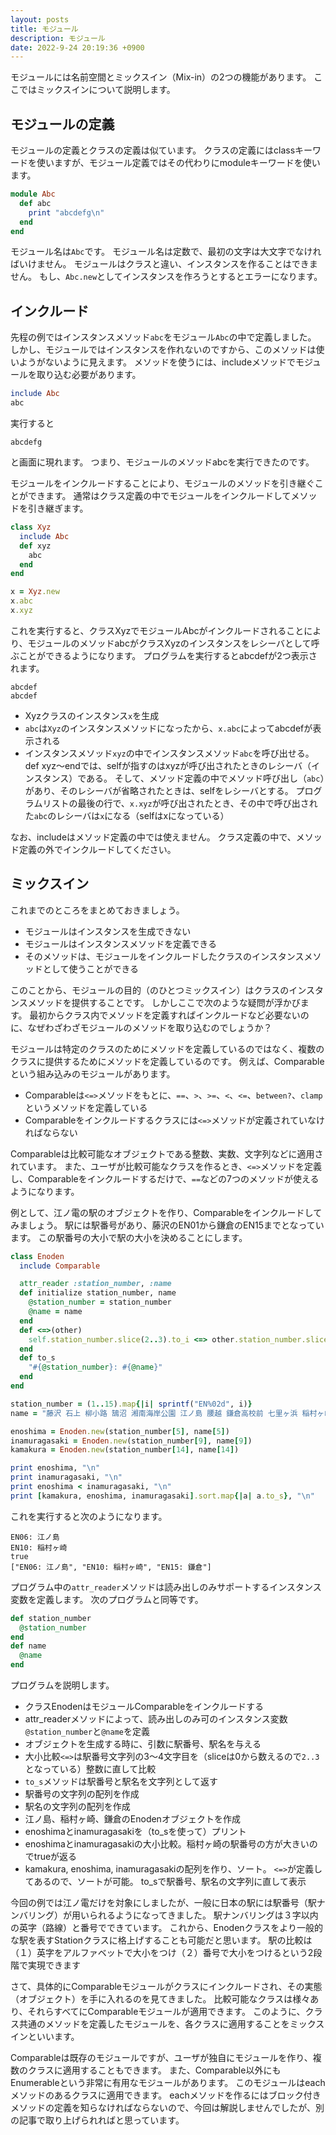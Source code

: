 ```yaml
---
layout: posts
title: モジュール
description: モジュール
date: 2022-9-24 20:19:36 +0900
---
```

モジュールには名前空間とミックスイン（Mix-in）の2つの機能があります。
ここではミックスインについて説明します。

## モジュールの定義

モジュールの定義とクラスの定義は似ています。
クラスの定義にはclassキーワードを使いますが、モジュール定義ではその代わりにmoduleキーワードを使います。

```ruby
module Abc
  def abc
    print "abcdefg\n"
  end
end
```

モジュール名は`Abc`です。
モジュール名は定数で、最初の文字は大文字でなければいけません。
モジュールはクラスと違い、インスタンスを作ることはできません。
もし、`Abc.new`としてインスタンスを作ろうとするとエラーになります。

## インクルード

先程の例ではインスタンスメソッド`abc`をモジュール`Abc`の中で定義しました。
しかし、モジュールではインスタンスを作れないのですから、このメソッドは使いようがないように見えます。
メソッドを使うには、includeメソッドでモジュールを取り込む必要があります。

```ruby
include Abc
abc
```

実行すると

```
abcdefg
```

と画面に現れます。
つまり、モジュールのメソッドabcを実行できたのです。

モジュールをインクルードすることにより、モジュールのメソッドを引き継ぐことができます。
通常はクラス定義の中でモジュールをインクルードしてメソッドを引き継ぎます。

```ruby
class Xyz
  include Abc
  def xyz
    abc
  end
end

x = Xyz.new
x.abc
x.xyz
```

これを実行すると、クラスXyzでモジュールAbcがインクルードされることにより、モジュールのメソッドabcがクラスXyzのインスタンスをレシーバとして呼ぶことができるようになります。
プログラムを実行するとabcdefが2つ表示されます。

```
abcdef
abcdef
```

- Xyzクラスのインスタンス`x`を生成
- `abc`は`Xyz`のインスタンスメソッドになったから、`x.abc`によってabcdefが表示される
- インスタンスメソッド`xyz`の中でインスタンスメソッド`abc`を呼び出せる。
def xyz〜endでは、selfが指すのはxyzが呼び出されたときのレシーバ（インスタンス）である。
そして、メソッド定義の中でメソッド呼び出し（`abc`）があり、そのレシーバが省略されたときは、selfをレシーバとする。
プログラムリストの最後の行で、`x.xyz`が呼び出されたとき、その中で呼び出された`abc`のレシーバは`x`になる（selfはxになっている）

なお、includeはメソッド定義の中では使えません。
クラス定義の中で、メソッド定義の外でインクルードしてください。

## ミックスイン

これまでのところをまとめておきましょう。

- モジュールはインスタンスを生成できない
- モジュールはインスタンスメソッドを定義できる
- そのメソッドは、モジュールをインクルードしたクラスのインスタンスメソッドとして使うことができる

このことから、モジュールの目的（のひとつミックスイン）はクラスのインスタンスメソッドを提供することです。
しかしここで次のような疑問が浮かびます。
最初からクラス内でメソッドを定義すればインクルードなど必要ないのに、なぜわざわざモジュールのメソッドを取り込むのでしょうか？

モジュールは特定のクラスのためにメソッドを定義しているのではなく、複数のクラスに提供するためにメソッドを定義しているのです。
例えば、Comparableという組み込みのモジュールがあります。

- Comparableは`<=>`メソッドをもとに、`==`、`>`、`>=`、`<`、`<=`、`between?`、`clamp`というメソッドを定義している
- Comparableをインクルードするクラスには`<=>`メソッドが定義されていなければならない

Comparableは比較可能なオブジェクトである整数、実数、文字列などに適用されています。
また、ユーザが比較可能なクラスを作るとき、`<=>`メソッドを定義し、Comparableをインクルードするだけで、`==`などの7つのメソッドが使えるようになります。

例として、江ノ電の駅のオブジェクトを作り、Comparableをインクルードしてみましょう。
駅には駅番号があり、藤沢のEN01から鎌倉のEN15までとなっています。
この駅番号の大小で駅の大小を決めることにします。

```ruby
class Enoden
  include Comparable

  attr_reader :station_number, :name
  def initialize station_number, name
    @station_number = station_number
    @name = name
  end
  def <=>(other)
    self.station_number.slice(2..3).to_i <=> other.station_number.slice(2..3).to_i
  end
  def to_s
    "#{@station_number}: #{@name}"
  end
end

station_number = (1..15).map{|i| sprintf("EN%02d", i)}
name = "藤沢 石上 柳小路 鵠沼 湘南海岸公園 江ノ島 腰越 鎌倉高校前 七里ヶ浜 稲村ヶ崎 極楽寺 長谷 由比ヶ浜 和田塚 鎌倉".split(/ /)

enoshima = Enoden.new(station_number[5], name[5])
inamuragasaki = Enoden.new(station_number[9], name[9])
kamakura = Enoden.new(station_number[14], name[14])

print enoshima, "\n"
print inamuragasaki, "\n"
print enoshima < inamuragasaki, "\n"
print [kamakura, enoshima, inamuragasaki].sort.map{|a| a.to_s}, "\n"
```

これを実行すると次のようになります。

```
EN06: 江ノ島
EN10: 稲村ヶ崎
true
["EN06: 江ノ島", "EN10: 稲村ヶ崎", "EN15: 鎌倉"]
```

プログラム中の`attr_reader`メソッドは読み出しのみサポートするインスタンス変数を定義します。
次のプログラムと同等です。

```ruby
def station_number
  @station_number
end
def name
  @name
end
```

プログラムを説明します。

- クラスEnodenはモジュールComparableをインクルードする
- attr_readerメソッドによって、読み出しのみ可のインスタンス変数`@station_number`と`@name`を定義
- オブジェクトを生成する時に、引数に駅番号、駅名を与える
- 大小比較`<=>`は駅番号文字列の3〜4文字目を（sliceは0から数えるので`2..3`となっている）整数に直して比較
- `to_s`メソッドは駅番号と駅名を文字列として返す
- 駅番号の文字列の配列を作成
- 駅名の文字列の配列を作成
- 江ノ島、稲村ヶ崎、鎌倉のEnodenオブジェクトを作成
- enoshimaとinamuragasakiを（to\_sを使って）プリント
- enoshimaとinamuragasakiの大小比較。稲村ヶ崎の駅番号の方が大きいのでtrueが返る
- kamakura, enoshima, inamuragasakiの配列を作り、ソート。
`<=>`が定義してあるので、ソートが可能。
to\_sで駅番号、駅名の文字列に直して表示

今回の例では江ノ電だけを対象にしましたが、一般に日本の駅には駅番号（駅ナンバリング）が用いられるようになってきました。
駅ナンバリングは３字以内の英字（路線）と番号でできています。
これから、Enodenクラスをより一般的な駅を表すStationクラスに格上げすることも可能だと思います。
駅の比較は（１）英字をアルファベットで大小をつけ（２）番号で大小をつけるという2段階で実現できます

さて、具体的にComparableモジュールがクラスにインクルードされ、その実態（オブジェクト）を手に入れるのを見てきました。
比較可能なクラスは様々あり、それらすべてにComparableモジュールが適用できます。
このように、クラス共通のメソッドを定義したモジュールを、各クラスに適用することをミックスインといいます。

Comparableは既存のモジュールですが、ユーザが独自にモジュールを作り、複数のクラスに適用することもできます。
また、Comparable以外にもEnumerableという非常に有用なモジュールがあります。
このモジュールはeachメソッドのあるクラスに適用できます。
eachメソッドを作るにはブロック付きメソッドの定義を知らなければならないので、今回は解説しませんでしたが、別の記事で取り上げられればと思っています。
